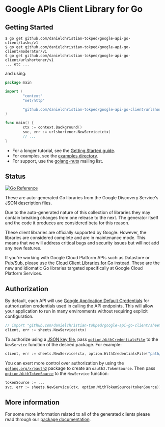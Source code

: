# Google APIs Client Library for Go

## Getting Started

```shell
$ go get github.com/danielchristian-tokped/google-api-go-client/tasks/v1
$ go get github.com/danielchristian-tokped/google-api-go-client/moderator/v1
$ go get github.com/danielchristian-tokped/google-api-go-client/urlshortener/v1
... etc ...
```

and using:

```go
package main

import (
        "context"
        "net/http"

        "github.com/danielchristian-tokped/google-api-go-client/urlshortener/v1"
)

func main() {
        ctx := context.Background()
        svc, err := urlshortener.NewService(ctx)
        // ...
}
```

* For a longer tutorial, see the [Getting Started guide](https://github.com/google/google-api-go-client/blob/master/GettingStarted.md).
* For examples, see the [examples directory](https://github.com/google/google-api-go-client/tree/master/examples).
* For support, use the [golang-nuts](https://groups.google.com/group/golang-nuts) mailing list.

## Status

[![Go Reference](https://pkg.go.dev/badge/github.com/danielchristian-tokped/google-api-go-client.svg)](https://pkg.go.dev/github.com/danielchristian-tokped/google-api-go-client)

These are auto-generated Go libraries from the Google Discovery Service's JSON description files.

Due to the auto-generated nature of this collection of libraries they may contain breaking changes from one release to
the next. The generator itself and the code it produces are considered beta for this reason.

These client libraries are officially supported by Google.  However, the libraries are considered complete and are in
maintenance mode. This means that we will address critical bugs and security issues but will not add any new features.

If you're working with Google Cloud Platform APIs such as Datastore or Pub/Sub, please use the
[Cloud Client Libraries for Go](https://github.com/googleapis/google-cloud-go) instead. These are the new and idiomatic
Go libraries targeted specifically at Google Cloud Platform Services.

## Authorization

By default, each API will use [Google Application Default Credentials](https://developers.google.com/identity/protocols/application-default-credentials)
for authorization credentials used in calling the API endpoints. This will allow your application to run in many
environments without requiring explicit configuration.

```go
// import "github.com/danielchristian-tokped/google-api-go-client/sheets/v4"
client, err := sheets.NewService(ctx)
```

To authorize using a [JSON key file](https://cloud.google.com/iam/docs/managing-service-account-keys), pass
[`option.WithCredentialsFile`](https://pkg.go.dev/github.com/danielchristian-tokped/google-api-go-client/option#WithCredentialsFile) to the `NewService`
function of the desired package. For example:

```go
client, err := sheets.NewService(ctx, option.WithCredentialsFile("path/to/keyfile.json"))
```

You can exert more control over authorization by using the [`golang.org/x/oauth2`](https://pkg.go.dev/golang.org/x/oauth2)
package to create an `oauth2.TokenSource`. Then pass [`option.WithTokenSource`](https://pkg.go.dev/github.com/danielchristian-tokped/google-api-go-client/option#WithTokenSource)
to the `NewService` function:

```go
tokenSource := ...
svc, err := sheets.NewService(ctx, option.WithTokenSource(tokenSource))
```

## More information

For some more information related to all of the generated clients please read through our
[package documentation](https://pkg.go.dev/github.com/danielchristian-tokped/google-api-go-client#section-documentation).
